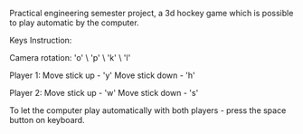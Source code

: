 Practical engineering semester project, a 3d hockey game which is possible to play automatic by the computer.

Keys Instruction:

Camera rotation: 'o' \ 'p' \ 'k' \ 'l'

Player 1: Move stick up - 'y' Move stick down - 'h'

Player 2: Move stick up - 'w' Move stick down - 's'

To let the computer play automatically with both players - press the space button on keyboard.






